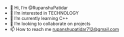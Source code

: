 - 👋 Hi, I’m @RupanshuPatidar 
- 👀 I’m interested in TECHNOLOGY
- 🌱 I’m currently learning C++
- 💞️ I’m looking to collaborate on projects
- 📫 How to reach me rupanshupatidar712@gmail.com

<!---
RupanshuPatidar/RupanshuPatidar is a ✨ special ✨ repository because its `README.md` (this file) appears on your GitHub profile.
You can click the Preview link to take a look at your changes.
--->
